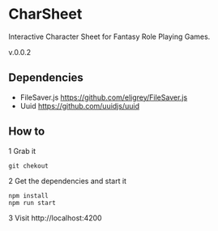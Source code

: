 # CharSheet
Interactive Character Sheet for Fantasy Role Playing Games.

v.0.0.2

## Dependencies
* FileSaver.js https://github.com/eligrey/FileSaver.js
* Uuid https://github.com/uuidjs/uuid

## How to
1 Grab it
```
git chekout
```

2 Get the dependencies and start it
```
npm install
npm run start
```

3 Visit http://localhost:4200
